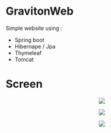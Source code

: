 # GravitonWeb

Simple website using :
- Spring boot
- Hibernape / Jpa
- Thymeleaf
- Tomcat


# Screen

<p align="center"><IMG SRC="https://i.gyazo.com/8d26fd90dde58352d8ac663e48138f1b.png"></p>
<p align="center"><IMG SRC="https://i.gyazo.com/0d2433bb6fc0651a0b20824fa059ed06.png"></p>
<p align="center"><IMG SRC="https://i.gyazo.com/0cbe34fb6406ea9507fe185f931fa05f.png"></p>
